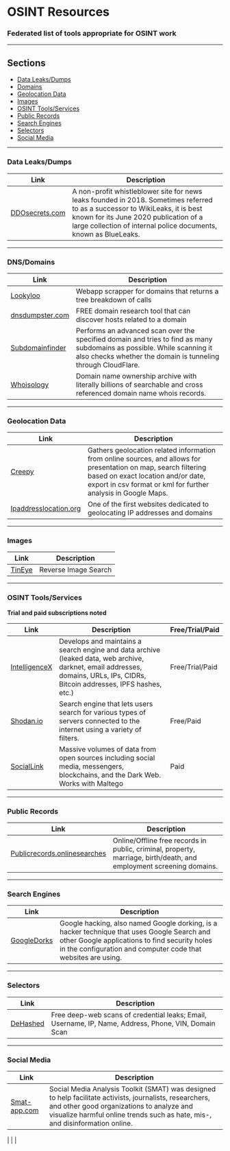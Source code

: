 # OSINT Resources
### Federated list of tools appropriate for OSINT work


---
## Sections
* <a href="#Data Leaks/Dumps">Data Leaks/Dumps</a>
* <a href="#Domains">Domains</a>
* <a href="#Geolocation Data">Geolocation Data</a>
* <a href="#Images">Images</a>
* <a href="#OSINT Tools/Services">OSINT Tools/Services</a>
* <a href="#Public Records">Public Records</a>
* <a href="#Search Engines">Search Engines</a>
* <a href="#Selectors">Selectors</a> 
* <a href="#Social Media">Social Media</a>

---

<a name="Data Leaks/Dumps"></a>
### Data Leaks/Dumps
| **Link**             | **Description**            |
|------------------|-------------------------|
 | <a href='https://ddosecrets.com/wiki/Special:AllPages'>DDOsecrets.com</a> | A non-profit whistleblower site for news leaks founded in 2018. Sometimes referred to as a successor to WikiLeaks, it is best known for its June 2020 publication of a large collection of internal police documents, known as BlueLeaks. |

---

<a name="Domains"></a>
### DNS/Domains
| **Link**             | **Description**             |
|------------------|-------------------------|
| <a href='https://lookyloo.circl.lu/'>Lookyloo</a> | Webapp scrapper for domains that returns a tree breakdown of calls |
| <a href='https://dnsdumpster.com/'>dnsdumpster.com</a> | FREE domain research tool that can discover hosts related to a domain |
| <a href='https://subdomainfinder.c99.nl/'>Subdomainfinder</a> | Performs an advanced scan over the specified domain and tries to find as many subdomains as possible. While scanning it also checks whether the domain is tunneling through CloudFlare. |
| <a href='https://whoisology.com/'>Whoisology</a> | Domain name ownership archive with literally billions of searchable and cross referenced domain name whois records. |

---

<a name="Geolocation Data"></a>
### Geolocation Data
| **Link**             | **Description**             |
|------------------|-------------------------|
| <a href='https://www.geocreepy.com/'>Creepy</a> | Gathers geolocation related information from online sources, and allows for presentation on map, search filtering based on exact location and/or date, export in csv format or kml for further analysis in Google Maps. |
| <a href='https://www.ipaddresslocation.org/'>Ipaddresslocation.org </a> | One of the first websites dedicated to geolocating IP addresses and domains |

---

<a name="Images"></a>
### Images
| **Link**             | **Description**             |
|------------------|-------------------------|
| <a href='https://tineye.com/'>TinEye</a> | Reverse Image Search |

---

<a name="OSINT Tools/Services"></a>
### OSINT Tools/Services
**Trial and paid subscriptions noted**

| **Link**             | **Description**             | **Free/Trial/Paid** |
|------------------|-------------------------|-----------------|
| <a href='https://intelx.io/'>IntelligenceX</a> | Develops and maintains a search engine and data archive (leaked data, web archive, darknet, email addresses, domains, URLs, IPs, CIDRs, Bitcoin addresses, IPFS hashes, etc.) | Free/Trial/Paid |
| <a href='https://shodan.io'>Shodan.io</a> | Search engine that lets users search for various types of servers connected to the internet using a variety of filters. | Free/Paid |
| <a href='https://sociallinks.io/'>SocialLink</a> | Massive volumes of data from open sources including social media, messengers, blockchains, and the Dark Web. Works with Maltego | Paid |

---

<a name="Public Records"></a>
### Public Records  
| **Link**             | **Description**             |
|------------------|-------------------------|
| <a href='https://publicrecords.onlinesearches.com/'>Publicrecords.onlinesearches</a> | Online/Offline free records in public, criminal, property, marriage, birth/death, and employment screening domains. |

---
 
<a name="Search Engines"></a>
### Search Engines
| **Link**             | **Description**             |
|------------------|-------------------------|
|<a href='https://exploit-db.com/google-hacking-database'>GoogleDorks</a> | Google hacking, also named Google dorking, is a hacker technique that uses Google Search and other Google applications to find security holes in the configuration and computer code that websites are using. |

---

<a name="Selectors"></a>
### Selectors
| **Link**             | **Description**             |
|------------------|-------------------------|
| <a href='https://www.dehashed.com/'>DeHashed</a> | Free deep-web scans of credential leaks; Email, Username, IP, Name, Address, Phone, VIN, Domain Scan |

---

<a name="Social Media"></a>
### Social Media
| **Link**             | **Description**             |
|------------------|-------------------------|
| <a href='https://www.smat-app.com/'>Smat-app.com</a> | Social Media Analysis Toolkit (SMAT) was designed to help facilitate activists, journalists, researchers, and other good organizations to analyze and visualize harmful online trends such as hate, mis-, and disinformation online. |





| <a href=' '> </a> |  | 

